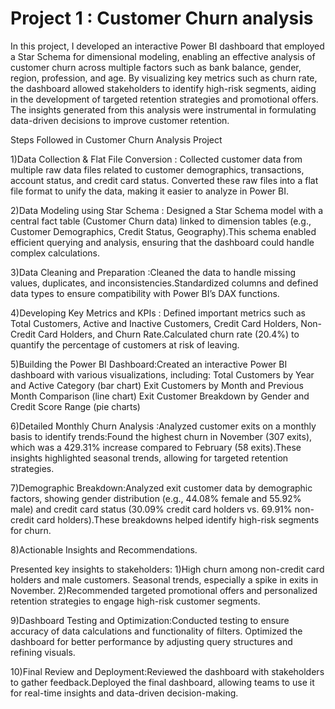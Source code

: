 # Project 1 : Customer Churn analysis

In this project, I developed an interactive Power BI dashboard that employed a Star Schema for dimensional modeling, enabling an effective analysis of customer churn across multiple factors such as bank balance, gender, region, profession, and age. By visualizing key metrics such as churn rate, the dashboard allowed stakeholders to identify high-risk segments, aiding in the development of targeted retention strategies and promotional offers. The insights generated from this analysis were instrumental in formulating data-driven decisions to improve customer retention.

Steps Followed in Customer Churn Analysis Project

1)Data Collection & Flat File Conversion : Collected customer data from multiple raw data files related to customer demographics, transactions, account status, and credit card status. Converted these raw files into a flat file format to unify the data, making it easier to analyze in Power BI.

2)Data Modeling using Star Schema : Designed a Star Schema model with a central fact table (Customer Churn data) linked to dimension tables (e.g., Customer Demographics, Credit Status, Geography).This schema enabled efficient querying and analysis, ensuring that the dashboard could handle complex calculations.

3)Data Cleaning and Preparation :Cleaned the data to handle missing values, duplicates, and inconsistencies.Standardized columns and defined data types to ensure compatibility with Power BI’s DAX functions.

4)Developing Key Metrics and KPIs : Defined important metrics such as Total Customers, Active and Inactive Customers, Credit Card Holders, Non-Credit Card Holders, and Churn Rate.Calculated churn rate (20.4%) to quantify the percentage of customers at risk of leaving.

5)Building the Power BI Dashboard:Created an interactive Power BI dashboard with various visualizations, including: Total Customers by Year and Active Category (bar chart) Exit Customers by Month and Previous Month Comparison (line chart) Exit Customer Breakdown by Gender and Credit Score Range (pie charts)

6)Detailed Monthly Churn Analysis :Analyzed customer exits on a monthly basis to identify trends:Found the highest churn in November (307 exits), which was a 429.31% increase compared to February (58 exits).These insights highlighted seasonal trends, allowing for targeted retention strategies.

7)Demographic Breakdown:Analyzed exit customer data by demographic factors, showing gender distribution (e.g., 44.08% female and 55.92% male) and credit card status (30.09% credit card holders vs. 69.91% non-credit card holders).These breakdowns helped identify high-risk segments for churn.

8)Actionable Insights and Recommendations.

Presented key insights to stakeholders: 1)High churn among non-credit card holders and male customers. Seasonal trends, especially a spike in exits in November. 2)Recommended targeted promotional offers and personalized retention strategies to engage high-risk customer segments.

9)Dashboard Testing and Optimization:Conducted testing to ensure accuracy of data calculations and functionality of filters. Optimized the dashboard for better performance by adjusting query structures and refining visuals.

10)Final Review and Deployment:Reviewed the dashboard with stakeholders to gather feedback.Deployed the final dashboard, allowing teams to use it for real-time insights and data-driven decision-making.
